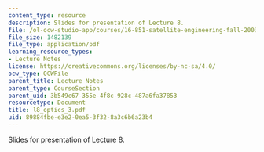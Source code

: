 ```yaml
---
content_type: resource
description: Slides for presentation of Lecture 8.
file: /ol-ocw-studio-app/courses/16-851-satellite-engineering-fall-2003/89884fbee3e20ea53f328a3c6b6a23b4_l8_optics_3.pdf
file_size: 1482139
file_type: application/pdf
learning_resource_types:
- Lecture Notes
license: https://creativecommons.org/licenses/by-nc-sa/4.0/
ocw_type: OCWFile
parent_title: Lecture Notes
parent_type: CourseSection
parent_uid: 3b549c67-355e-4f8c-928c-487a6fa37853
resourcetype: Document
title: l8_optics_3.pdf
uid: 89884fbe-e3e2-0ea5-3f32-8a3c6b6a23b4
---
```

Slides for presentation of Lecture 8.